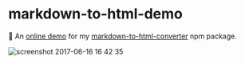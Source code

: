 # markdown-to-html-demo

:nut_and_bolt: An [online demo](https://markdown-to-html-demo.herokuapp.com/) for my [markdown-to-html-converter](https://www.npmjs.com/package/markdown-to-html-converter) npm package.

![screenshot 2017-06-16 16 42 35](https://user-images.githubusercontent.com/21270878/27244066-ea703a90-52b2-11e7-968f-8d7b453ca67f.png)